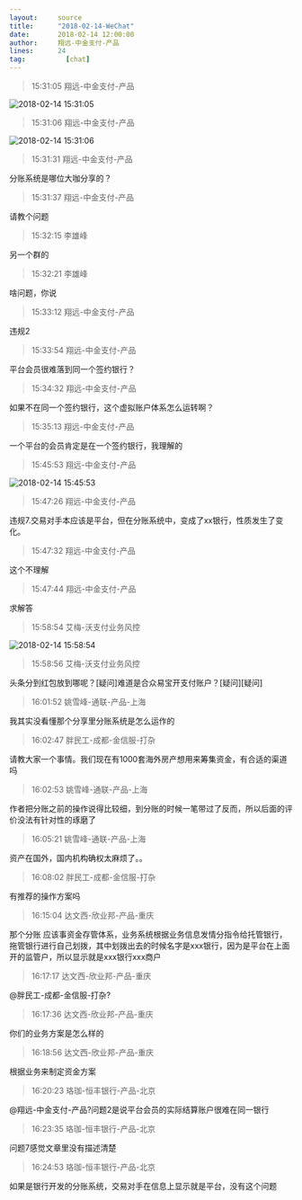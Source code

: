 ```yaml
---
layout:     source 
title:      "2018-02-14-WeChat"
date:       2018-02-14 12:00:00
author:     翔远-中金支付-产品
lines:      24 
tag:		  [chat]
---
```

> 15:31:05  翔远-中金支付-产品  
   
![2018-02-14 15:31:05](http://static.cocolian.cn/img/201802/20180214_153105.png) 
   
> 15:31:06  翔远-中金支付-产品  
   
![2018-02-14 15:31:06](http://static.cocolian.cn/img/201802/20180214_153106.png) 
   
> 15:31:31  翔远-中金支付-产品  
   
分账系统是哪位大咖分享的？  
   
> 15:31:37  翔远-中金支付-产品  
   
请教个问题  
   
> 15:32:15  李雄峰  
   
另一个群的  
   
> 15:32:21  李雄峰  
   
啥问题，你说  
   
> 15:33:12  翔远-中金支付-产品  
   
违规2  
   
> 15:33:54  翔远-中金支付-产品  
   
平台会员很难落到同一个签约银行？  
   
> 15:34:32  翔远-中金支付-产品  
   
如果不在同一个签约银行，这个虚拟账户体系怎么运转啊？  
   
> 15:35:13  翔远-中金支付-产品  
   
一个平台的会员肯定是在一个签约银行，我理解的  
   
> 15:45:53  翔远-中金支付-产品  
   
![2018-02-14 15:45:53](http://static.cocolian.cn/img/201802/20180214_154553.png) 
   
> 15:47:26  翔远-中金支付-产品  
   
违规7.交易对手本应该是平台，但在分账系统中，变成了xx银行，性质发生了变化。  
   
> 15:47:32  翔远-中金支付-产品  
   
这个不理解  
   
> 15:47:44  翔远-中金支付-产品  
   
求解答  
   
> 15:58:54  艾梅-沃支付业务风控  
   
![2018-02-14 15:58:54](http://static.cocolian.cn/img/201802/20180214_155854.png) 
   
> 15:58:56  艾梅-沃支付业务风控  
   
头条分到红包放到哪呢？[疑问]难道是合众易宝开支付账户？[疑问][疑问]  
   
> 16:01:52  姚雪峰-通联-产品-上海  
   
我其实没看懂那个分享里分账系统是怎么运作的  
   
> 16:02:47  胖民工-成都-金信服-打杂  
   
请教大家一个事情。我们现在有1000套海外房产想用来筹集资金，有合适的渠道吗  
   
> 16:02:53  姚雪峰-通联-产品-上海  
   
作者把分账之前的操作说得比较细，到分账的时候一笔带过了反而，所以后面的评价没法有针对性的琢磨了  
   
> 16:05:21  姚雪峰-通联-产品-上海  
   
资产在国外，国内机构确权太麻烦了。。  
   
> 16:08:02  胖民工-成都-金信服-打杂  
   
有推荐的操作方案吗  
   
> 16:15:04  达文西-欣业邦-产品-重庆  
   
那个分账 应该事资金存管体系，业务系统根据业务信息发情分指令给托管银行，拖管银行进行自己划拨，其中划拨出去的时候名字是xxx银行，因为是平台在上面开的监管户，所以显示就是xxx银行xxx商户  
   
> 16:17:17  达文西-欣业邦-产品-重庆  
   
@胖民工-成都-金信服-打杂?  
   
> 16:17:36  达文西-欣业邦-产品-重庆  
   
你们的业务方案是怎么样的  
   
> 16:18:56  达文西-欣业邦-产品-重庆  
   
根据业务来制定资金方案  
   
> 16:20:23  珞珈-恒丰银行-产品-北京  
   
@翔远-中金支付-产品?问题2是说平台会员的实际结算账户很难在同一银行  
   
> 16:23:35  珞珈-恒丰银行-产品-北京  
   
问题7感觉文章里没有描述清楚  
   
> 16:24:53  珞珈-恒丰银行-产品-北京  
   
如果是银行开发的分账系统，交易对手在信息上显示就是平台，没有这个问题  
   
